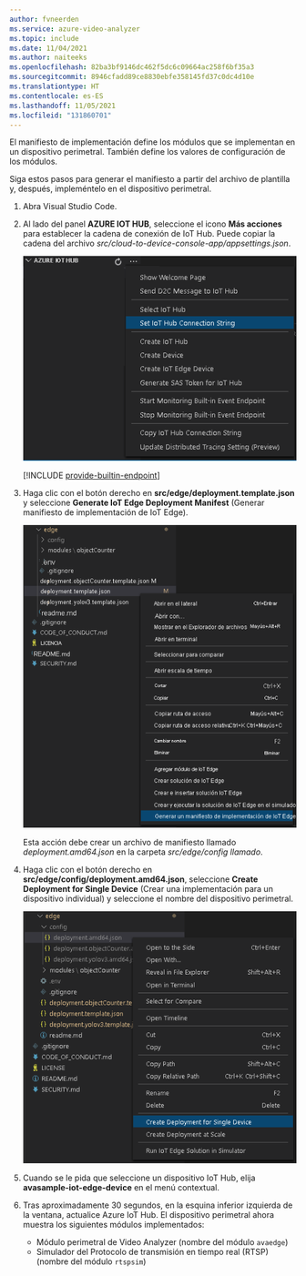 ```yaml
---
author: fvneerden
ms.service: azure-video-analyzer
ms.topic: include
ms.date: 11/04/2021
ms.author: naiteeks
ms.openlocfilehash: 82ba3bf9146dc462f5dc6c09664ac258f6bf35a3
ms.sourcegitcommit: 8946cfadd89ce8830ebfe358145fd37c0dc4d10e
ms.translationtype: HT
ms.contentlocale: es-ES
ms.lasthandoff: 11/05/2021
ms.locfileid: "131860701"
---
```

El manifiesto de implementación define los módulos que se implementan en un dispositivo perimetral. También define los valores de configuración de los módulos.

Siga estos pasos para generar el manifiesto a partir del archivo de plantilla y, después, impleméntelo en el dispositivo perimetral.

1. Abra Visual Studio Code.
1. Al lado del panel **AZURE IOT HUB**, seleccione el icono **Más acciones** para establecer la cadena de conexión de IoT Hub. Puede copiar la cadena del archivo _src/cloud-to-device-console-app/appsettings.json_.

    ![Establecimiento de la cadena de conexión de IoT](../../../media/vscode-common-screenshots/set-connection-string.png)

    [!INCLUDE [provide-builtin-endpoint](../../common-includes/provide-builtin-endpoint.md)]
1. Haga clic con el botón derecho en **src/edge/deployment.template.json** y seleccione **Generate IoT Edge Deployment Manifest** (Generar manifiesto de implementación de IoT Edge).

   ![Generación del manifiesto de implementación de IoT Edge](../../../media/quickstarts/generate-iot-edge-deployment-manifest.png)

   Esta acción debe crear un archivo de manifiesto llamado _deployment.amd64.json_ en la carpeta _src/edge/config llamado_.
1. Haga clic con el botón derecho en **src/edge/config/deployment.amd64.json**, seleccione **Create Deployment for Single Device** (Crear una implementación para un dispositivo individual) y seleccione el nombre del dispositivo perimetral.

   ![Creación de una implementación para un dispositivo individual](../../../media/quickstarts/create-deployment-single-device.png)
1. Cuando se le pida que seleccione un dispositivo IoT Hub, elija **avasample-iot-edge-device** en el menú contextual.
1. Tras aproximadamente 30 segundos, en la esquina inferior izquierda de la ventana, actualice Azure IoT Hub. El dispositivo perimetral ahora muestra los siguientes módulos implementados:

    - Módulo perimetral de Video Analyzer (nombre del módulo `avaedge`)
    - Simulador del Protocolo de transmisión en tiempo real (RTSP) (nombre del módulo `rtspsim`)
